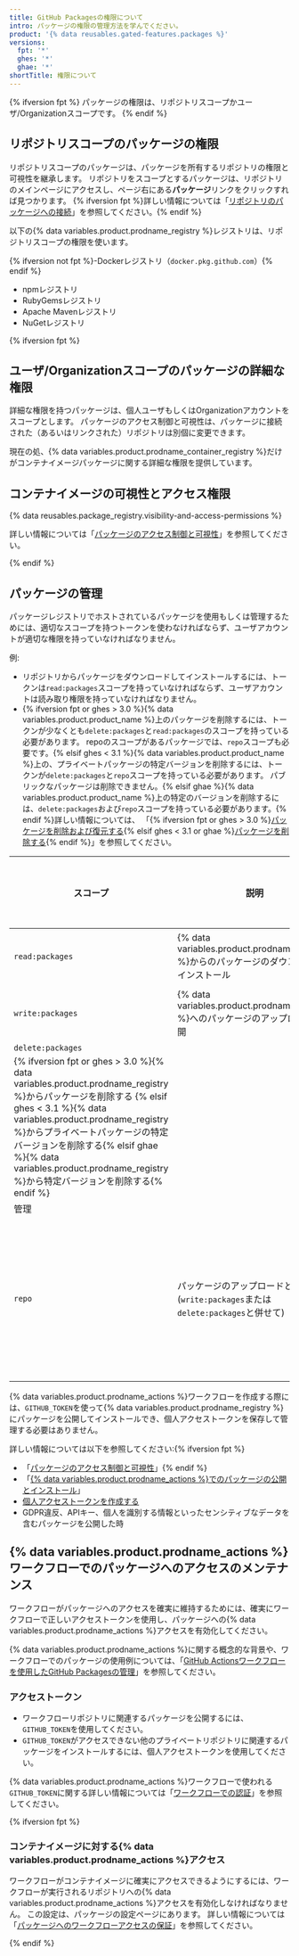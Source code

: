 ```yaml
---
title: GitHub Packagesの権限について
intro: パッケージの権限の管理方法を学んでください。
product: '{% data reusables.gated-features.packages %}'
versions:
  fpt: '*'
  ghes: '*'
  ghae: '*'
shortTitle: 権限について
---
```


{% ifversion fpt %}
パッケージの権限は、リポジトリスコープかユーザ/Organizationスコープです。
{% endif %}

## リポジトリスコープのパッケージの権限

リポジトリスコープのパッケージは、パッケージを所有するリポジトリの権限と可視性を継承します。 リポジトリをスコープとするパッケージは、リポジトリのメインページにアクセスし、ページ右にある**パッケージ**リンクをクリックすれば見つかります。 {% ifversion fpt %}詳しい情報については「[リポジトリのパッケージへの接続](/packages/learn-github-packages/connecting-a-repository-to-a-package)」を参照してください。{% endif %}

以下の{% data variables.product.prodname_registry %}レジストリは、リポジトリスコープの権限を使います。

  {% ifversion not fpt %}-Dockerレジストリ（`docker.pkg.github.com`）{% endif %}
  - npmレジストリ
  - RubyGemsレジストリ
  - Apache Mavenレジストリ
  - NuGetレジストリ

{% ifversion fpt %}
## ユーザ/Organizationスコープのパッケージの詳細な権限

詳細な権限を持つパッケージは、個人ユーザもしくはOrganizationアカウントをスコープとします。 パッケージのアクセス制御と可視性は、パッケージに接続された（あるいはリンクされた）リポジトリは別個に変更できます。

現在の処、{% data variables.product.prodname_container_registry %}だけがコンテナイメージパッケージに関する詳細な権限を提供しています。

## コンテナイメージの可視性とアクセス権限

{% data reusables.package_registry.visibility-and-access-permissions %}

詳しい情報については「[パッケージのアクセス制御と可視性](/packages/learn-github-packages/configuring-a-packages-access-control-and-visibility)」を参照してください。

{% endif %}

## パッケージの管理

パッケージレジストリでホストされているパッケージを使用もしくは管理するためには、適切なスコープを持つトークンを使わなければならず、ユーザアカウントが適切な権限を持っていなければなりません。

例:
-  リポジトリからパッケージをダウンロードしてインストールするには、トークンは`read:packages`スコープを持っていなければならず、ユーザアカウントは読み取り権限を持っていなければなりません。
- {% ifversion fpt or ghes > 3.0 %}{% data variables.product.product_name %}上のパッケージを削除するには、トークンが少なくとも`delete:packages`と`read:packages`のスコープを持っている必要があります。 repoのスコープがあるパッケージでは、`repo`スコープも必要です。{% elsif ghes < 3.1 %}{% data variables.product.product_name %}上の、プライベートパッケージの特定バージョンを削除するには、トークンが`delete:packages`と`repo`スコープを持っている必要があります。 パブリックなパッケージは削除できません。{% elsif ghae %}{% data variables.product.product_name %}上の特定のバージョンを削除するには、`delete:packages`および`repo`スコープを持っている必要があります。{% endif %}詳しい情報については、 「{% ifversion fpt or ghes > 3.0 %}[パッケージを削除および復元する](/packages/learn-github-packages/deleting-and-restoring-a-package){% elsif ghes < 3.1 or ghae %}[パッケージを削除する](/packages/learn-github-packages/deleting-a-package){% endif %}」を参照してください。

| スコープ                                                                                                                                                                                                                                                                                | 説明                                                                   | 必要な権限        |
| ----------------------------------------------------------------------------------------------------------------------------------------------------------------------------------------------------------------------------------------------------------------------------------- | -------------------------------------------------------------------- | ------------ |
| `read:packages`                                                                                                                                                                                                                                                                     | {% data variables.product.prodname_registry %}からのパッケージのダウンロードとインストール | 読み取り         |
| `write:packages`                                                                                                                                                                                                                                                                    | {% data variables.product.prodname_registry %}へのパッケージのアップロードと公開      | 書き込み         |
| `delete:packages`                                                                                                                                                                                                                                                                   |                                                                      |              |
| {% ifversion fpt or ghes > 3.0 %}{% data variables.product.prodname_registry %}からパッケージを削除する {% elsif ghes < 3.1 %}{% data variables.product.prodname_registry %}からプライベートパッケージの特定バージョンを削除する{% elsif ghae %}{% data variables.product.prodname_registry %}から特定バージョンを削除する{% endif %} |                                                                      |              |
| 管理                                                                                                                                                                                                                                                                                  |                                                                      |              |
| `repo`                                                                                                                                                                                                                                                                              | パッケージのアップロードと削除 (`write:packages`または`delete:packages`と併せて)           | 書き込みもしくは読み取り |

{% data variables.product.prodname_actions %}ワークフローを作成する際には、`GITHUB_TOKEN`を使って{% data variables.product.prodname_registry %}にパッケージを公開してインストールでき、個人アクセストークンを保存して管理する必要はありません。

詳しい情報については以下を参照してください:{% ifversion fpt %}
- 「[パッケージのアクセス制御と可視性](/packages/learn-github-packages/configuring-a-packages-access-control-and-visibility)」{% endif %}
- 「[{% data variables.product.prodname_actions %}でのパッケージの公開とインストール](/packages/managing-github-packages-using-github-actions-workflows/publishing-and-installing-a-package-with-github-actions)」
- [個人アクセストークンを作成する](/github/authenticating-to-github/creating-a-personal-access-token/)
- GDPR違反、APIキー、個人を識別する情報といったセンシティブなデータを含むパッケージを公開した時

## {% data variables.product.prodname_actions %}ワークフローでのパッケージへのアクセスのメンテナンス

ワークフローがパッケージへのアクセスを確実に維持するためには、確実にワークフローで正しいアクセストークンを使用し、パッケージへの{% data variables.product.prodname_actions %}アクセスを有効化してください。

{% data variables.product.prodname_actions %}に関する概念的な背景や、ワークフローでのパッケージの使用例については、「[GitHub Actionsワークフローを使用したGitHub Packagesの管理](/packages/managing-github-packages-using-github-actions-workflows)」を参照してください。

### アクセストークン

- ワークフローリポジトリに関連するパッケージを公開するには、`GITHUB_TOKEN`を使用してください。
- `GITHUB_TOKEN`がアクセスできない他のプライベートリポジトリに関連するパッケージをインストールするには、個人アクセストークンを使用してください。

{% data variables.product.prodname_actions %}ワークフローで使われる`GITHUB_TOKEN`に関する詳しい情報については「[ワークフローでの認証](/actions/reference/authentication-in-a-workflow#using-the-github_token-in-a-workflow)」を参照してください。

{% ifversion fpt %}
### コンテナイメージに対する{% data variables.product.prodname_actions %}アクセス

ワークフローがコンテナイメージに確実にアクセスできるようにするには、ワークフローが実行されるリポジトリへの{% data variables.product.prodname_actions %}アクセスを有効化しなければなりません。 この設定は、パッケージの設定ページにあります。 詳しい情報については「[パッケージへのワークフローアクセスの保証](/packages/learn-github-packages/configuring-a-packages-access-control-and-visibility#ensuring-workflow-access-to-your-package)」を参照してください。

{% endif %}
